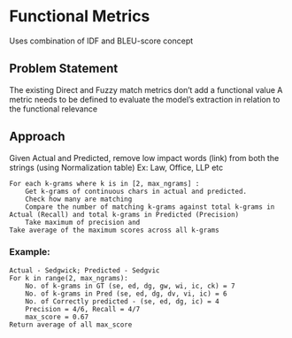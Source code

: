 # Functional Metrics
Uses combination of IDF and BLEU-score concept

## Problem Statement
The existing Direct and Fuzzy match metrics don’t add a functional value
A metric needs to be defined to evaluate the model’s extraction in relation to the functional relevance

## Approach
Given Actual and Predicted, remove low impact words (link) from both the strings (using Normalization table)
    Ex: Law, Office, LLP etc

```
For each k-grams where k is in [2, max_ngrams] :
    Get k-grams of continuous chars in actual and predicted. 
    Check how many are matching 
    Compare the number of matching k-grams against total k-grams in Actual (Recall) and total k-grams in Predicted (Precision)
    Take maximum of precision and 
Take average of the maximum scores across all k-grams
```

### Example:
```
Actual - Sedgwick; Predicted - Sedgvic
For k in range(2, max_ngrams):
    No. of k-grams in GT (se, ed, dg, gw, wi, ic, ck) = 7
    No. of k-grams in Pred (se, ed, dg, dv, vi, ic) = 6
    No. of Correctly predicted - (se, ed, dg, ic) = 4
    Precision = 4/6, Recall = 4/7
    max_score = 0.67
Return average of all max_score
```